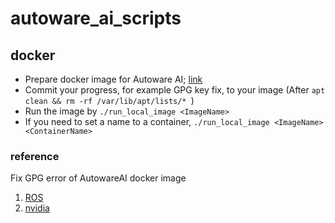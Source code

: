 autoware_ai_scripts
====

## docker
* Prepare docker image for Autoware AI; [link](https://github.com/autowarefoundation/autoware_ai_docker)
* Commit your progress, for example GPG key fix, to your image (After `apt clean && rm -rf /var/lib/apt/lists/* `)
* Run the image by `./run_local_image <ImageName>`
* If you need to set a name to a container, `./run_local_image <ImageName> <ContainerName>`

### reference
Fix GPG error of AutowareAI docker image
1. [ROS](https://discourse.ros.org/t/ros-gpg-key/20671)
1. [nvidia](https://developer.nvidia.com/blog/updating-the-cuda-linux-gpg-repository-key/)


